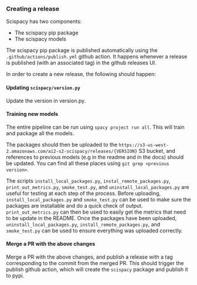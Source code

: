 
### Creating a release

Scispacy has two components:

- The scispacy pip package
- The scispacy models

The scispacy pip package is published automatically using the `.github/actions/publish.yml` github action. It happens whenever a release is published (with an associated tag) in the github releases UI.

In order to create a new release, the following should happen:

#### Updating `scispacy/version.py`
Update the version in version.py.

#### Training new models

The entire pipeline can be run using `spacy project run all`. This will train and package all the models.

The packages should then be uploaded to the `https://s3-us-west-2.amazonaws.com/ai2-s2-scispacy/releases/{VERSION}` S3 bucket, and references to previous models (e.g in the readme and in the docs) should be updated. You can find all these places using `git grep <previous version>`.

The scripts `install_local_packages.py`, `instal_remote_packages.py`, `print_out_metrics.py`, `smoke_test.py`, and `uninstall_local_packages.py` are useful for testing at each step of the process. Before uploading, `install_local_packages.py` and `smoke_test.py` can be used to make sure the packages are installable and do a quick check of output. `print_out_metrics.py` can then be used to easily get the metrics that need to be update in the README. Once the packages have been uploaded, `uninstall_local_packages.py`, `install_remote_packages.py`, and `smoke_test.py` can be used to ensure everything was uploaded correctly.

#### Merge a PR with the above changes
Merge a PR with the above changes, and publish a release with a tag corresponding to the commit from the merged PR. This should trigger the publish github action, which will create the `scispacy` package and publish it to pypi.

